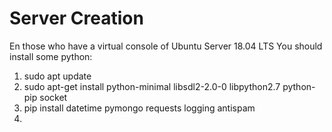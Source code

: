 # Server Creation 
En those who have a virtual console of Ubuntu Server 18.04 LTS 
You should install some python:
1. sudo apt update
2. sudo apt-get install python-minimal libsdl2-2.0-0 libpython2.7 python-pip socket
3. pip install datetime pymongo requests logging antispam
4. 

